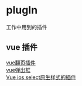 # plugIn
工作中用到的插件


## vue 插件

[vue翻页插件](https://github.com/zhanglongdream/paginate)<br/>
[vue弹出框](https://github.com/zhanglongdream/dialog)<br/>
[Vue ios select原生样式的插件](https://github.com/zhanglongdream/iosSelect)<br/>